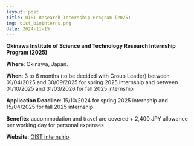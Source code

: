 ```yaml
---
layout: post
title: OIST Research Internship Program (2025)
img: oist_biointerns.png
date: 2024-11-15 
---
```


**Okinawa Institute of Science and Technology Research Internship Program (2025)**

**Where**: Okinawa, Japan.

**When**: 3 to 6 months (to be decided with Group Leader) between 01/04/2025 and 30/09/2025 for spring 2025 internship and between 01/10/2025 and 31/03/2026 for fall 2025 internship 

**Application Deadline**: 15/10/2024 for spring 2025 internship and 15/04/2025 for fall 2025 internship

**Benefits**: accommodation and travel are covered + 2,400 JPY allowance per working day for personal expenses

**Website**: [OIST internship](https://admissions.oist.jp/oist-research-internship-program-description)
